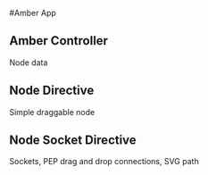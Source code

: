 #Amber App
## Amber Controller
Node data

## Node Directive
Simple draggable node

## Node Socket Directive
Sockets, PEP drag and drop connections, SVG path
